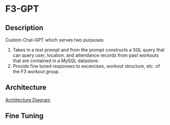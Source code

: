 # F3-GPT
## Description
Custom Chat-GPT which serves two purposes:
1. Takes in a text prompt and from the prompt constructs a SQL query that can query user, location, and attendance records from past workouts that are contained in a MySQL datastore.
2. Provide fine tuned responses to excercises, workout structure, etc. of the F3 workout group. 

## Architecture
[Architecture Diagram](F3-GPT.drawio.png)

## Fine Tuning